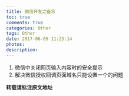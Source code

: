 ```yaml
---
title: 微信开发之备忘
toc: true
comments: true
categories: Other
tags: Other
date: 2017-06-09 11:25:14
photos:
description:
---
```


<!--more-->

1. 微信中关闭网页输入内容时的安全提示
2. 解决微信授权回调页面域名只能设置一个的问题

**转载请标注原文地址**


